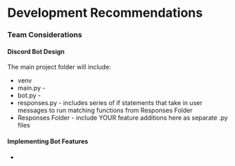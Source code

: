 # Development Recommendations

### Team Considerations


#### Discord Bot Design
The main project folder will include:
* venv 
* main.py - 
* bot.py - 
* responses.py - includes series of if statements that take in user messages to run matching functions from Responses Folder
* Responses Folder - include YOUR feature additions here as separate .py files


#### Implementing Bot Features
* 
